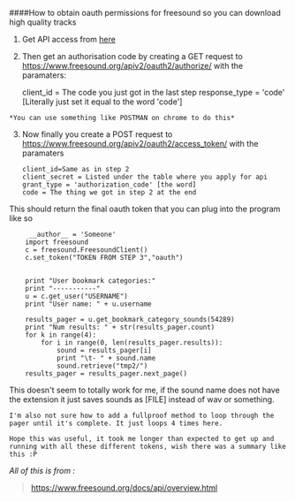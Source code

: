 ####How to obtain oauth permissions for freesound so you can download high quality tracks

 1. Get API access from [here](https://www.freesound.org/apiv2/apply/) 
 
 2.  Then get an authorisation code by creating a GET request to https://www.freesound.org/apiv2/oauth2/authorize/ with the paramaters: 

		client_id = The code you just got in the last step
		response_type = 'code' [Literally just set it equal to the word 'code']
						 
	*You can use something like POSTMAN on chrome to do this*
 3. Now finally you create a POST request to https://www.freesound.org/apiv2/oauth2/access_token/ with the paramaters

        client_id=Same as in step 2
        client_secret = Listed under the table where you apply for api
        grant_type = 'authorization_code' [the word]
        code = The thing we got in step 2 at the end
This should return the final oauth token that you can plug into the program like so

  

         __author__ = 'Someone'
	    import freesound
	    c = freesound.FreesoundClient()
	    c.set_token("TOKEN FROM STEP 3","oauth")
       
    
	    print "User bookmark categories:"
	    print "-----------"
	    u = c.get_user("USERNAME")
	    print "User name: " + u.username
    
	    results_pager = u.get_bookmark_category_sounds(54289)
	    print "Num results: " + str(results_pager.count)
	    for k in range(4):
	        for i in range(0, len(results_pager.results)):
	            sound = results_pager[i]
	            print "\t- " + sound.name
	            sound.retrieve("tmp2/")
        results_pager = results_pager.next_page()

 This doesn't seem to totally work for me, if the sound name does not have the extension it just saves sounds as [FILE] instead of wav or something. 

	I'm also not sure how to add a fullproof method to loop through the pager until it's complete. It just loops 4 times here. 

	Hope this was useful, it took me longer than expected to get up and running with all these different tokens, wish there was a summary like this :P

*All of this is from :*
> https://www.freesound.org/docs/api/overview.html
